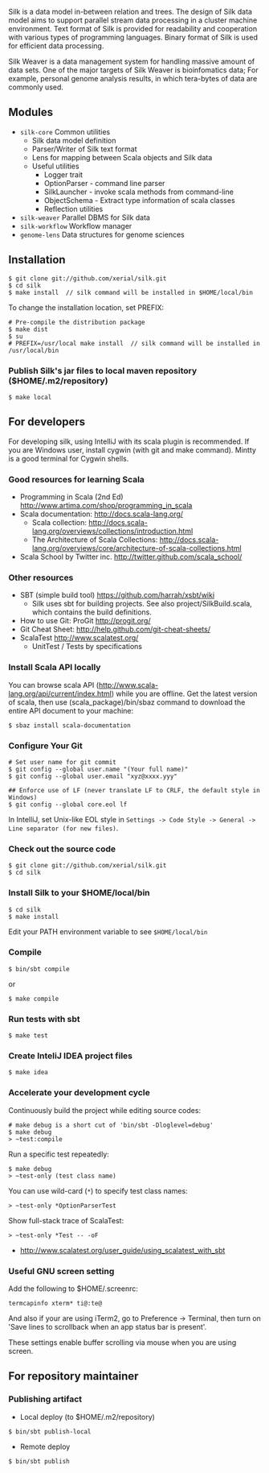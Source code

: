 
Silk is a data model in-between relation and trees. The design of Silk data model aims to support parallel stream data processing in a cluster machine environment. Text format of Silk is provided for readability and cooperation with various types of programming languages. Binary format of Silk is used for efficient data processing. 

Silk Weaver is a data management system for handling massive amount of data sets. One of the major targets of Silk Weaver is bioinfomatics data; For example, personal genome analysis results, in which tera-bytes of data are commonly used. 



## Modules
* `silk-core`	Common utilities
  * Silk data model definition
  * Parser/Writer of Silk text format
  * Lens for mapping between Scala objects and Silk data
  * Useful utilities
    * Logger trait
    * OptionParser - command line parser
    * SilkLauncher - invoke scala methods from command-line
    * ObjectSchema - Extract type information of scala classes
    * Reflection utilities
* `silk-weaver`	Parallel DBMS for Silk data
* `silk-workflow` Workflow manager
* `genome-lens` Data structures for genome sciences

## Installation

```
$ git clone git://github.com/xerial/silk.git
$ cd silk
$ make install  // silk command will be installed in $HOME/local/bin
```

To change the installation location, set PREFIX:

```
# Pre-compile the distribution package
$ make dist
$ su
# PREFIX=/usr/local make install  // silk command will be installed in /usr/local/bin
```

### Publish Silk's jar files to local maven repository ($HOME/.m2/repository)
```
$ make local
```

## For developers

For developing silk, using IntelliJ with its scala plugin is recommended.
If you are Windows user, install cygwin (with git and make command).
Mintty is a good terminal for Cygwin shells.

### Good resources for learning Scala
* Programming in Scala (2nd Ed) http://www.artima.com/shop/programming_in_scala
* Scala documentation: http://docs.scala-lang.org/
  * Scala collection: http://docs.scala-lang.org/overviews/collections/introduction.html
  * The Architecture of Scala Collections: http://docs.scala-lang.org/overviews/core/architecture-of-scala-collections.html
* Scala School by Twitter inc. http://twitter.github.com/scala_school/

### Other resources
* SBT (simple build tool) https://github.com/harrah/xsbt/wiki
  * Silk uses sbt for building projects. See also project/SilkBuild.scala, which contains the build definitions.
* How to use Git: ProGit http://progit.org/
* Git Cheat Sheet: http://help.github.com/git-cheat-sheets/
* ScalaTest http://www.scalatest.org/
   * UnitTest / Tests by specifications

### Install Scala API locally
You can browse scala API (http://www.scala-lang.org/api/current/index.html) while you are offline. Get the latest version of scala, then use (scala_package)/bin/sbaz command to download the entire API document to your machine:

```
$ sbaz install scala-documentation
```

### Configure Your Git
```
# Set user name for git commit
$ git config --global user.name "(Your full name)"
$ git config --global user.email "xyz@xxxx.yyy"

## Enforce use of LF (never translate LF to CRLF, the default style in Windows)
$ git config --global core.eol lf
```

In IntelliJ, set Unix-like EOL style in ```Settings -> Code Style -> General -> Line separator (for new files)```.

### Check out the source code
```
$ git clone git://github.com/xerial/silk.git
$ cd silk
```

### Install Silk to your $HOME/local/bin
```
$ cd silk
$ make install
```
Edit your PATH environment variable to see `$HOME/local/bin`


### Compile 

```
$ bin/sbt compile
```

or

```
$ make compile
```

### Run tests with sbt

```
$ make test
```

### Create InteliJ IDEA project files

```
$ make idea
```

### Accelerate your development cycle

Continuously build the project while editing source codes:

```	
# make debug is a short cut of 'bin/sbt -Dloglevel=debug'
$ make debug    
> ~test:compile
```

Run a specific test repeatedly:

```
$ make debug
> ~test-only (test class name) 
```

You can use wild-card (`*`) to specify test class names:
```
> ~test-only *OptionParserTest
```

Show full-stack trace of ScalaTest:
```
> ~test-only *Test -- -oF
```

* http://www.scalatest.org/user_guide/using_scalatest_with_sbt

### Useful GNU screen setting

Add the following to $HOME/.screenrc:
```
termcapinfo xterm* ti@:te@
```
And also if your are using iTerm2, go to Preference -> Terminal, then turn on 'Save lines to scrollback when an app status bar is present'.

These settings enable buffer scrolling via mouse when you are using screen.

## For repository maintainer

### Publishing artifact
* Local deploy (to $HOME/.m2/repository)

```
$ bin/sbt publish-local
```

* Remote deploy

```
$ bin/sbt publish
```
